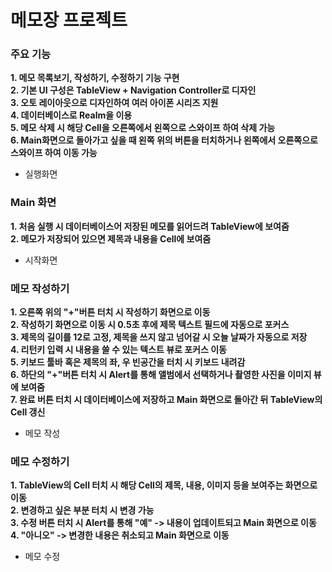# 메모장 프로젝트
### 주요 기능
**1. 메모 목록보기, 작성하기, 수정하기 기능 구현**<br>
**2. 기본 UI 구성은 TableView + Navigation Controller로 디자인**<br>
**3. 오토 레이아웃으로 디자인하여 여러 아이폰 시리즈 지원**<br>
**4. 데이터베이스로 Realm을 이용**<br>
**5. 메모 삭제 시 해당 Cell을 오른쪽에서 왼쪽으로 스와이프 하여 삭제 가능**<br>
**6. Main화면으로 돌아가고 싶을 때 왼쪽 위의 버튼을 터치하거나 왼쪽에서 오른쪽으로 스와이프 하여 이동 가능**<br>
- 실행화면
### Main 화면
**1. 처음 실행 시 데이터베이스어 저장된 메모를 읽어드려 TableView에 보여줌**<br>
 **2. 메모가 저장되어 있으면 제목과 내용을 Cell에 보여줌**<br>
 - 시작화면
 ### 메모 작성하기
 **1. 오른쪽 위의 "+"버튼 터치 시 작성하기 화면으로 이동**<br>
 **2. 작성하기 화면으로 이동 시 0.5초 후에 제목 텍스트 필드에 자동으로 포커스**<br>
 **3. 제목의 길이를 12로 고정, 제목을 쓰지 않고 넘어갈 시 오늘 날짜가 자동으로 저장**<br>
 **4. 리턴키 입력 시 내용을 쓸 수 있는 텍스트 뷰로 포커스 이동**<br>
 **5. 키보드 툴바 혹은 제목의 좌, 우 빈공간을 터치 시 키보드 내려감**<br>
 **6. 하단의 "+"버튼 터치 시 Alert를 통해 앨범에서 선택하거나 촬영한 사진을 이미지 뷰에 보여줌**<br>
 **7. 완료 버튼 터치 시 데이터베이스에 저장하고 Main 화면으로 돌아간 뒤 TableView의 Cell 갱신**<br>
 - 메모 작성
 ### 메모 수정하기
 **1. TableView의 Cell 터치 시 해당 Cell의 제목, 내용, 이미지 등을 보여주는 화면으로 이동**<br>
 **2. 변경하고 싶은 부분 터치 시 변경 가능**<br>
 **3. 수정 버튼 터치 시 Alert를 통해 "예" -> 내용이 업데이트되고 Main 화면으로 이동**<br>
 **4. "아니오" -> 변경한 내용은 취소되고 Main 화면으로 이동**<br>
 - 메모 수정
